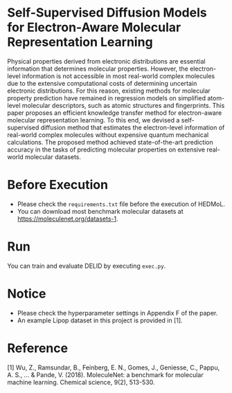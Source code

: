 # Self-Supervised Diffusion Models for Electron-Aware Molecular Representation Learning
Physical properties derived from electronic distributions are essential information that determines molecular properties. However, the electron-level information is not accessible in most real-world complex molecules due to the extensive computational costs of determining uncertain electronic distributions. For this reason, existing methods for molecular property prediction have remained in regression models on simplified atom-level molecular descriptors, such as atomic structures and fingerprints. This paper proposes an efficient knowledge transfer method for electron-aware molecular representation learning. To this end, we devised a self-supervised diffusion method that estimates the electron-level information of real-world complex molecules without expensive quantum mechanical calculations. The proposed method achieved state-of-the-art prediction accuracy in the tasks of predicting molecular properties on extensive real-world molecular datasets.

# Before Execution
- Please check the ``requirements.txt`` file before the execution of HEDMoL.
- You can download most benchmark molecular datasets at https://moleculenet.org/datasets-1.

# Run
You can train and evaluate DELID by executing ``exec.py``.

# Notice
- Please check the hyperparameter settings in Appendix F of the paper.
- An example Lipop dataset in this project is provided in [1].

# Reference
[1] Wu, Z., Ramsundar, B., Feinberg, E. N., Gomes, J., Geniesse, C., Pappu, A. S., ... & Pande, V. (2018). MoleculeNet: a benchmark for molecular machine learning. Chemical science, 9(2), 513-530.

